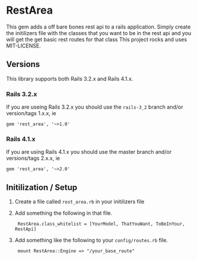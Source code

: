# RestArea

This gem adds a off bare bones rest api to a rails application. Simply
create the initilizers file with the classes that you want to be in the
rest api and you will get the get basic rest routes for that class
This project rocks and uses MIT-LICENSE.

## Versions

This library supports both Rails 3.2.x and Rails 4.1.x.

### Rails 3.2.x
If you are useing Rails 3.2.x you should use the `rails-3_2` branch and/or version/tags 1.x.x, ie

    gem 'rest_area', '~>1.0'

### Rails 4.1.x
If you are using Rails 4.1.x you should use the master branch and/or versions/tags 2.x.x, ie

    gem 'rest_area', '~>2.0'

## Initilization / Setup

1. Create a file called `rest_area.rb` in your initilizers file
2. Add something the following in that file.

        RestArea.class_whitelist = [YourModel, ThatYouWant, ToBeInYour, RestApi]

3. Add something like the following to your `config/routes.rb` file.

        mount RestArea::Engine => "/your_base_route"

